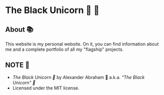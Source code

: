 # The Black Unicorn :unicorn: :black_heart:

## About :books:

This website is my personal website. On it, you can find information about me and a complete portfolio of all my "flagship" projects.

## NOTE :scroll:

- *The Black Unicorn :unicorn:* by Alexander Abraham :black_heart: a.k.a. *"The Black Unicorn" :unicorn:*
- Licensed under the MIT license.
